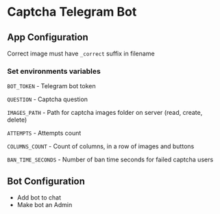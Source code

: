 # Captcha Telegram Bot

## App Configuration

Correct image must have `_correct` suffix in filename

### Set environments variables
`BOT_TOKEN` - Telegram bot token

`QUESTION` - Captcha question

`IMAGES_PATH` - Path for captcha images folder on server (read, create, delete)

`ATTEMPTS` - Attempts count

`COLUMNS_COUNT` - Count of columns, in a row of images and buttons

`BAN_TIME_SECONDS` - Number of ban time seconds for failed captcha users

## Bot Configuration 

- Add bot to chat
- Make bot an Admin